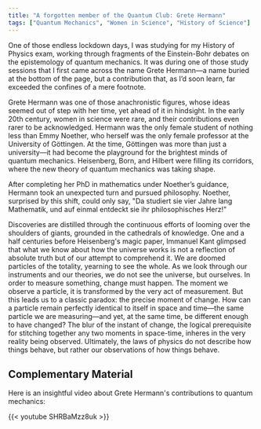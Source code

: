 ```yaml
---
title: "A forgotten member of the Quantum Club: Grete Hermann"
tags: ["Quantum Mechanics", "Women in Science", "History of Science"]
---
```


One of those endless lockdown days, I was studying for my History of Physics exam, working through fragments of the Einstein-Bohr debates on the epistemology of quantum mechanics. It was during one of those study sessions that I first came across the name Grete Hermann—a name buried at the bottom of the page, but a contribution that, as I’d soon learn, far exceeded the confines of a mere footnote.

Grete Hermann was one of those anachronistic figures, whose ideas seemed out of step with her time, yet ahead of it in hindsight. In the early 20th century, women in science were rare, and their contributions even rarer to be acknowledged. Hermann was the only female student of nothing less than Emmy Noether, who herself was the only female professor at the University of Göttingen. At the time, Göttingen was more than just a university—it had become the playground for the brightest minds of quantum mechanics. Heisenberg, Born, and Hilbert were filling its corridors, where the new theory of quantum mechanics was taking shape.

After completing her PhD in mathematics under Noether’s guidance, Hermann took an unexpected turn and pursued philosophy. Noether, surprised by this shift, could only say, "Da studiert sie vier Jahre lang Mathematik, und auf einmal entdeckt sie ihr philosophisches Herz!"


Discoveries are distilled through the continuous efforts of looming over the shoulders of giants, grounded in the cathedrals of knowledge. One and a half centuries before Heisenberg's magic paper, Immanuel Kant glimpsed that what we know about how the universe works is not a reflection of absolute truth but of our attempt to comprehend it. We are doomed particles of the totality, yearning to see the whole. As we look through our instruments and our theories, we do not see the universe, but ourselves.
In order to measure something, change must happen. The moment we observe a particle, it is transformed by the very act of measurement. But this leads us to a classic paradox: the precise moment of change. How can a particle remain perfectly identical to itself in space and time—the same particle we are measuring—and yet, at the same time, be different enough to have changed? The blur of the instant of change, the logical prerequisite for stitching together any two moments in space-time, inheres in the very reality being observed. Ultimately, the laws of physics do not describe how things behave, but rather our observations of how things behave. 


## Complementary Material

Here is an insightful video about Grete Hermann's contributions to quantum mechanics:

{{< youtube SHRBaMzz8uk >}}
